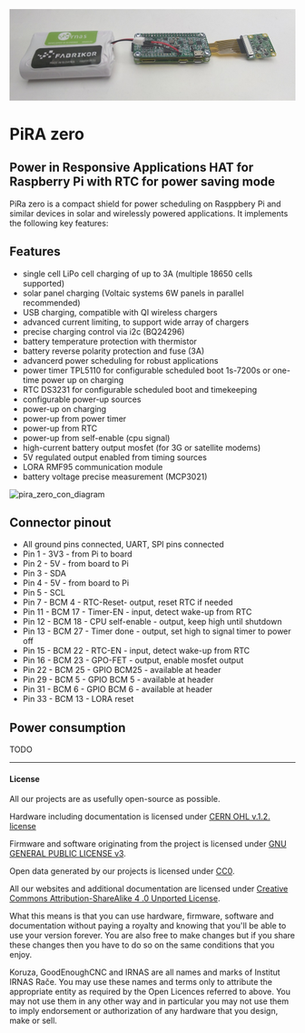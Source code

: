 ![irnas_logo](https://github.com/IRNAS/PiRA-RTC-HAT/blob/master/pira-zero-pitstop.jpg)
# PiRA zero 
## Power in Responsive Applications HAT for Raspberry Pi with RTC for power saving mode
PiRa zero is a compact shield for power scheduling on Rasppbery Pi and similar devices in solar and wirelessly powered applications. It implements the following key features:

## Features

 * single cell LiPo cell charging of up to 3A (multiple 18650 cells supported)
 * solar panel charging (Voltaic systems 6W panels in parallel recommended)
 * USB charging, compatible with QI wireless chargers
 * advanced current limiting, to support wide array of chargers
 * precise charging control via i2c (BQ24296)
 * battery temperature protection with thermistor
 * battery reverse polarity protection and fuse (3A)
 * advancerd power scheduling for robust applications
  * power timer TPL5110 for configurable scheduled boot 1s-7200s or one-time power up on charging
  * RTC DS3231 for configurable scheduled boot and timekeeping
  * configurable power-up sources
   * power-up on charging
   * power-up from power timer
   * power-up from RTC
   * power-up from self-enable (cpu signal)
 * high-current battery output mosfet (for 3G or satellite modems)
 * 5V regulated output enabled from timing sources
 * LORA RMF95 communication module
 * battery voltage precise measurement (MCP3021)
 
![pira_zero_con_diagram](https://github.com/IRNAS/PiRa-zero/blob/master/Pics/pira_zero_con_diagram.jpg)

## Connector pinout

 * All ground pins connected, UART, SPI pins connected
 * Pin 1 - 3V3 - from Pi to board
 * Pin 2 - 5V - from board to Pi
 * Pin 3 - SDA
 * Pin 4 - 5V - from board to Pi
 * Pin 5 - SCL
 * Pin 7 - BCM 4 - RTC-Reset- output, reset RTC if needed
 * Pin 11 - BCM 17 - Timer-EN - input, detect wake-up from RTC
 * Pin 12 - BCM 18 - CPU self-enable - output, keep high until shutdown
 * Pin 13 - BCM 27 - Timer done - output, set high to signal timer to power off
 * Pin 15 - BCM 22 - RTC-EN - input, detect wake-up from RTC
 * Pin 16 - BCM 23 - GPO-FET - output, enable mosfet output
 * Pin 22 - BCM 25 - GPIO BCM25 - available at header
 * Pin 29 - BCM 5 - GPIO BCM 5 - available at header
 * Pin 31 - BCM 6 - GPIO BCM 6 - available at header
 * Pin 33 - BCM 13 - LORA reset

## Power consumption
TODO

---

#### License

All our projects are as usefully open-source as possible.

Hardware including documentation is licensed under [CERN OHL v.1.2. license](http://www.ohwr.org/licenses/cern-ohl/v1.2)

Firmware and software originating from the project is licensed under [GNU GENERAL PUBLIC LICENSE v3](http://www.gnu.org/licenses/gpl-3.0.en.html).

Open data generated by our projects is licensed under [CC0](https://creativecommons.org/publicdomain/zero/1.0/legalcode).

All our websites and additional documentation are licensed under [Creative Commons Attribution-ShareAlike 4 .0 Unported License](https://creativecommons.org/licenses/by-sa/4.0/legalcode).

What this means is that you can use hardware, firmware, software and documentation without paying a royalty and knowing that you'll be able to use your version forever. You are also free to make changes but if you share these changes then you have to do so on the same conditions that you enjoy.

Koruza, GoodEnoughCNC and IRNAS are all names and marks of Institut IRNAS Rače. 
You may use these names and terms only to attribute the appropriate entity as required by the Open Licences referred to above. You may not use them in any other way and in particular you may not use them to imply endorsement or authorization of any hardware that you design, make or sell.
